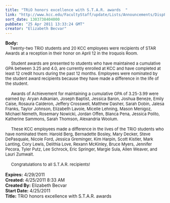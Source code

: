 ```yaml
---
title: "TRiO honors excellence with S.T.A.R. awards  "
link: "http://www.kcc.edu/FacultyStaff/update/Lists/Announcements/DispForm.aspx?ID=240"
sort_date: 1303738404000
pubDate: "25 Apr 2011 13:33:24 GMT"
creator: "Elizabeth Becvar"
---
```


<div><b>Body:</b> <div class=ExternalClassAB74E25A095342EBBDAFE20534F2AC9A><div><font size=2>    Twenty-two TRiO students and 20 KCC employees were recipients of STAR Awards at a reception in their honor on April 12 in the Iroquois Room. </font></div><font size=2>
<div><br>     Student awards are presented to students who have maintained a cumulative GPA between 3.25 and 4.0, are currently enrolled at KCC and have completed at least 12 credit hours during the past 12 months. Employees were nominated by the student award recipients because they have made a difference in the life of the student.</div>
<div><br>     Awards of Achievement for maintaining a cumulative GPA of 3.25-3.99 were earned by: Aryan Adkanian, Joseph Baptist, Jessica Baron, Joshua Beneze, Emily Caise, Rosaura Calderon, Jeffery Crosswell, Matthew Dasher, Sarah Dobin, Jalesa Franks, Taylor Johnson, Elizabeth Lavoie, Micelle Lehning, Mason Menigoz, Michael Nemeth, Rosemary Nowicki, Jordan Offen, Blanca Pena, Jessica Polito, Katherine Sammons, Sarah Thomson, Alexandria Woolum.</div>
<div><br>     These KCC employees made a difference in the lives of the TRiO students who have nominated them: Harold Berg, Bernadette Bosley, Mary Decker, Steve DePasquale, Nicole Ford, Jessica Greminger, Kim Harpin, Scott Kistler, Mark Lanting, Cory Lewis, Delithia Love, Rexann McKinley, Bruce Myers, Jennifer Pecora, Tyler Putz, Lee Schrock, Eric Springer, Margie Sula, Allen Weaver, and Lauri Zumwalt.</div>
<div><br>     Congratulations to all S.T.A.R. recipients! <br> </font></div></div></div>
<div><b>Expires:</b> 4/29/2011</div>
<div><b>Created:</b> 4/25/2011 8:33 AM</div>
<div><b>Created By:</b> Elizabeth Becvar</div>
<div><b>Start Date:</b> 4/25/2011</div>
<div><b>Title:</b> TRiO honors excellence with S.T.A.R. awards  </div>
